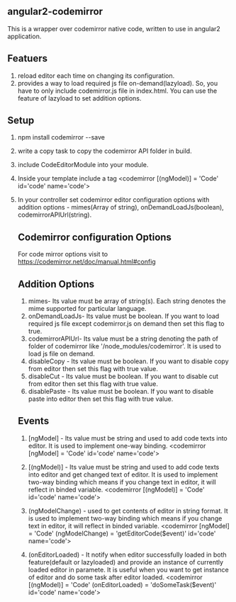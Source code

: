 angular2-codemirror
---------------------

This is a wrapper over codemirror native code, written to use in angular2 application. 

Featuers
--------
1. reload editor each time on changing its configuration.
2. provides a way to load required js file on-demand(lazyload). So, you have to only include codemirror.js file in index.html. You can use the feature of lazyload to set addition options.


Setup
------
1. npm install codemirror --save
1. write a copy task to copy the codemirror API folder in build.
2. include CodeEditorModule into your module.
3. Inside your template include a tag <codemirror [(ngModel)] = 'Code' id='code' name='code'></codemirror>
4. In your controller set codemirror editor configuration options with addition options - mimes(Array of string), onDemandLoadJs(boolean), codemirrorAPIUrl(string).

	Codemirror configuration Options
	--------------------------------
	For code mirror options visit to https://codemirror.net/doc/manual.html#config

	Addition Options
	----------------
	1. mimes- Its value must be array of string(s). Each string denotes the mime supported for particular language.
	2. onDemandLoadJs- Its value must be boolean. If you want to load required js file except codemirror.js on demand then set this flag to true.
	3. codemirrorAPIUrl- Its value must be a string denoting the path of folder of codemirror like '/node_modules/codemirror'. It is used to load js file on demand.
	4. disableCopy - Its value must be boolean. If you want to disable copy from editor then set this flag with true value. 
	5. disableCut - Its value must be boolean. If you want to disable cut from editor then set this flag with true value. 
	5. disablePaste - Its value must be boolean. If you want to disable paste into editor then set this flag with true value.

	Events
	------
	1. [ngModel] - Its value must be string and used to add code texts into editor. It is used to implement one-way binding.
					<codemirror [ngModel] = 'Code' id='code' name='code'></codemirror>

	2. [(ngModel)] - Its value must be string and used to add code texts into editor and get changed text of editor. It is used to implement two-way binding which means if you change text in editor, it will reflect in binded variable.
					<codemirror [(ngModel)] = 'Code' id='code' name='code'></codemirror>

	3. (ngModelChange) - used to get contents of editor in string format. It is used to implement two-way binding which means if you change text in editor, it will reflect in binded variable.
					<codemirror [ngModel] = 'Code' (ngModelChange) = 'getEditorCode($event)' id='code' name='code'></codemirror>

	4. (onEditorLoaded) - It notify when editor successfully loaded in both feature(default or lazyloaded) and provide an instance of currently loaded editor in paramete. It is useful when you want to get instance of editor and do some task after editor loaded.
					<codemirror [(ngModel)] = 'Code' (onEditorLoaded) = 'doSomeTask($event)' id='code' name='code'></codemirror>

